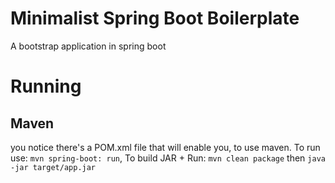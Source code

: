 # Minimalist Spring Boot Boilerplate
A bootstrap application in spring boot

# Running
## Maven
you notice there's a POM.xml file that will enable you, to use maven.
To run use: `mvn spring-boot: run`,
To build JAR + Run: `mvn clean package` then `java -jar target/app.jar`